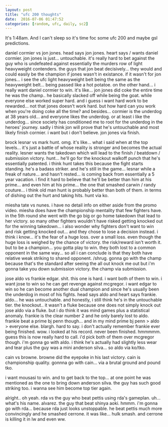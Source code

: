 ```yaml
---
layout: post
title: "ufc 200 thoughts"
date:  2016-07-06 01:47:52
categories: [random, ufc, daily, sc2]
---
```

It's 1:48am. And I can't sleep so it's time foc some ufc 200 and maybe gsl predictions.

daniel cormier vs jon jones. head says jon jones. heart says / wants daniel cormier. jon jones is just... untouchable. it's really hard to bet against the guy who is undefeated against essentially the murders row of light heavyweight contenders. the guys that jon beat decisively... they would and could easily be the champion if jones wasn't in existance. if it wasn't for jon jones... i see the ufc light heavyweight belt being the same as the heavyweight belt... being passed like a hot potatoe. on the other hand... i really want daniel cormier to win. it's like... jon jones did coke the entire time he was the champ.. he basically slacked off while being the goat. while everyone else worked super hard. and i guess i want hard work to be rewarded... not that jones doesn't work hard. but how hard can you work when you're doing coke all the time? and besides... cormier is the underdog at 38 years old... and everyone likes the underdog. or at least i like the underdog... since society has conditioned me to root for the underdog in the heroes' journey. sadly i think jon will prove that he's untouchable and most likely finish cormier. i want but i don't believe. jon jones via finish. 

brock lesnar vs mark hunt. omg. it's like... what i said when at the top levels... it's just a battle of whose reality is stronger and becomes the actual reality. lesner wants the takedown which will lead to the finish / beatdown / submission victory. hunt... he'll go for the knockout walkoff punch that he's essentially patented. i think hunt takes this because the fight starts standing. he's a badass striker. and he's still in the game... lesnar while a freak of nature... and hasn't rested... is coming back from essentially a 5 year vacation. i find it hard to believe that he'll be better than him at his prime... and even him at his prime... the one that smashed carwin / randy couture... i think old man hunt is probably better than both of them. in terms of dishing out the hurt and taking hits. hunt via ko.

miesha tate vs nunes. i have no detail info on either aside from the promo video. miesha does have the championship mentality that few fighters have. in the 5th round she went with the go big or go home takedown that lead to her victory. so many other fighters wouldn't have risked getting knocked out for the winning takedown... i also wonder why fighters don't want to win and risk getting knocked out... and they chose to lose a decision instead. i think i know... it's the fear of a huge loss. over a small loss. even though the huge loss is weighed by the chance of victory. the risk/reward isn't worth it. but to be a champion... you gotta play to win. they both lost to a common opponent in the same way... so all i can conclude is that they both have relative weak striking to shared opponent. /shrug. gonna go with the champ because that's the standard after seeing the all out knock me out but i'm gonna take you down submission victory. the champ via submission.

jose aldo vs frankie edgar. shit. this one is hard. i want both of them to win. i want jose to win so he can get revenge against mcgregor. i want edgar to win so he can become another dual champion and since he's usually been the underdog in most of his fights. head says aldo and heart says frankie. aldo... he was untouchable. and honestly, i still think he's in the untouchable tier. the knockout.. it wasn't a fluke because one does not simply knock out jose aldo via a fluke. but i do think it was mind games plus a statistical anomaly. frankie is the clear number 2 and he only barely lost to aldo. frankie beat a prime bj penn though... and in my mind prime bj penn > aldo > everyone else. blargh. hard to say. i don't actually remember frankie ever being finished. wow. i looked at his record. never been finished. hmmmmm. guess this is now really hard to call. i'd pick both of them over mcgregor though. i'm gonna go with aldo. i think he's actually had slightly less wear and tear plus the guy was a mini anderson silva... so aldo via ko/tko.

cain vs browne. browne did the eyepoke in his last victory. cain is championship quality. gonnna go with cain... via a brutal ground and pound tko.

i want mousasi to win. and to get back to the top... at one point he was mentioned as the one to bring down anderson silva. the guy has such good striking too. i wanna see him become top tier again.

alright.. oh yeah. rda vs the guy who beat pettis using rda's gameplan. uh... what's his name. alvarez. the guy that beat shinya aoki. hmmm. i'm gonna go with rda... because rda just looks unstoppable. he beat pettis much more convincingly and he smashed cerrone. it was like... hulk smash. and cerrone is killing it in lw and even ww. 



